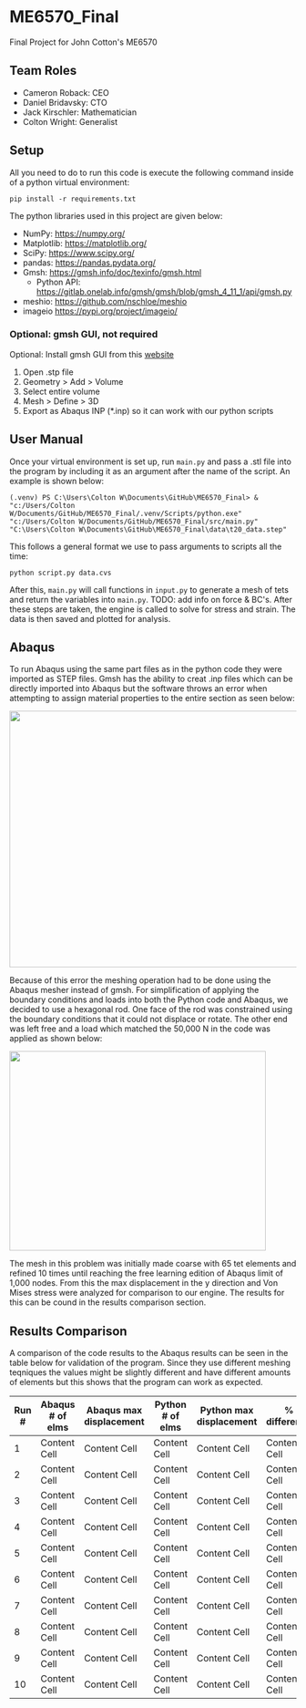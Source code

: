 # ME6570_Final
Final Project for John Cotton's ME6570

## Team Roles

- Cameron Roback: CEO
- Daniel Bridavsky: CTO
- Jack Kirschler: Mathematician
- Colton Wright: Generalist

## Setup

All you need to do to run this code is execute the following command inside of a python virtual environment:

    pip install -r requirements.txt

The python libraries used in this project are given below:

- NumPy: https://numpy.org/
- Matplotlib: https://matplotlib.org/
- SciPy: https://www.scipy.org/
- pandas: https://pandas.pydata.org/
- Gmsh: https://gmsh.info/doc/texinfo/gmsh.html
    - Python API: https://gitlab.onelab.info/gmsh/gmsh/blob/gmsh_4_11_1/api/gmsh.py
- meshio: https://github.com/nschloe/meshio
- imageio https://pypi.org/project/imageio/

### Optional: gmsh GUI, not required

Optional: Install gmsh GUI from this [website](https://gmsh.info/#Download)

1. Open .stp file
2. Geometry > Add > Volume
3. Select entire volume
4. Mesh > Define > 3D
5. Export as Abaqus INP (*.inp) so it can work with our python scripts

## User Manual

Once your virtual environment is set up, run `main.py` and pass a .stl file into the program by including it as an argument after the name of the script. An example is shown below:

    (.venv) PS C:\Users\Colton W\Documents\GitHub\ME6570_Final> & "c:/Users/Colton W/Documents/GitHub/ME6570_Final/.venv/Scripts/python.exe" "c:/Users/Colton W/Documents/GitHub/ME6570_Final/src/main.py" "C:\Users\Colton W\Documents\GitHub\ME6570_Final\data\t20_data.step"

This follows a general format we use to pass arguments to scripts all the time:

    python script.py data.cvs

After this, `main.py` will call functions in `input.py` to generate a mesh of tets and return the variables into `main.py`. TODO: add info on force & BC's. After these steps are taken, the engine is called to solve for stress and strain. The data is then saved and plotted for analysis.

## Abaqus

To run Abaqus using the same part files as in the python code they were imported as STEP files. Gmsh has the ability to creat .inp files which can be directly imported into Abaqus but the software throws an error when attempting to assign material properties to the entire section as seen below:

<img src="https://github.com/ColtonWright51/ME6570_Final/blob/487d2de24c1645b34c6908301b5eab5665bff01f/images/AbaqusPics/MaterialError.png" width="750" height="450">

Because of this error the meshing operation had to be done using the Abaqus mesher instead of gmsh. For simplification of applying the boundary conditions and loads into both the Python code and Abaqus, we decided to use a hexagonal rod. One face of the rod was constrained using the boundary conditions that it could not displace or rotate. The other end was left free and a load which matched the 50,000 N in the code was applied as shown below:

<img src="https://github.com/ColtonWright51/ME6570_Final/blob/c77790a24e273e6e40c1c877fdd457344982ca52/images/AbaqusPics/HexLoading.png" width="450" height="350">

The mesh in this problem was initially made coarse with 65 tet elements and refined 10 times until reaching the free learning edition of Abaqus limit of 1,000 nodes. From this the max displacement in the y direction and Von Mises stress were analyzed for comparison to our engine. The results for this can be cound in the results comparison section. 

## Results Comparison

A comparison of the code results to the Abaqus results can be seen in the table below for validation of the program. Since they use different meshing teqniques the values might be slightly different and have different amounts of elements but this shows that the program can work as expected. 

| Run # | Abaqus # of elms  | Abaqus max displacement | Python # of elms | Python max displacement | % difference |
| ------------- | ------------- | ------------- | ------------- | ------------- | ------------- |
| 1 | Content Cell  | Content Cell  | Content Cell | Content Cell | Content Cell |
| 2 | Content Cell  | Content Cell  | Content Cell | Content Cell | Content Cell |
| 3 | Content Cell  | Content Cell  | Content Cell | Content Cell | Content Cell |
| 4 | Content Cell  | Content Cell  | Content Cell | Content Cell | Content Cell |
| 5 | Content Cell  | Content Cell  | Content Cell | Content Cell | Content Cell |
| 6 | Content Cell  | Content Cell  | Content Cell | Content Cell | Content Cell |
| 7 | Content Cell  | Content Cell  | Content Cell | Content Cell | Content Cell |
| 8 | Content Cell  | Content Cell  | Content Cell | Content Cell | Content Cell |
| 9 | Content Cell  | Content Cell  | Content Cell | Content Cell | Content Cell |
| 10 | Content Cell  | Content Cell  | Content Cell | Content Cell | Content Cell |
